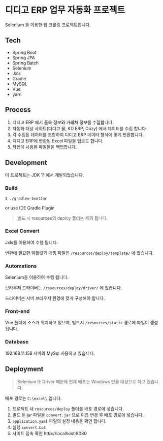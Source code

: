 # 디디고 ERP 업무 자동화 프로젝트

Selenium 을 이용한 웹 크롤링 프로젝트입니다.

## Tech

- Spring Boot
- Spring JPA
- Spring Batch
- Selenium
- Jxls
- Gradle
- MySQL
- Vue
- yarn

## Process

1. 디디고 ERP 에서 품목 정보와 거래처 정보를 수집합니다.
2. 자동화 대상 사이트(디디고 몰, KD ERP, Cozy) 에서 데이터를 수집 합니다.
3. 각 수집된 데이터를 조합하여 디디고 ERP 데이터 형식에 맞게 변환합니다.
4. 디디고 ERP에 변환된 Excel 파일을 업로드 합니다.
5. 작업에 사용된 파일들을 백업합니다.

## Development

이 프로젝트는 JDK 11 에서 개발되었습니다.

### Build

```sh
$ ./gradlew bootJar
```

or use IDE Gradle Plugin

> 빌드 시 resources의 deploy 폴더는 제외 됩니다.

### Excel Convert

Jxls를 이용하여 수행 됩니다.

변환에 필요한 템플릿과 매핑 파일은 ``/resources/deploy/template/`` 에 있습니다.

### Automations

Selenium을 이용하여 수행 됩니다.

브라우저 드라이버는 ``/resources/deploy/driver/`` 에 있습니다.

드라이버는 서버 브라우저 환경에 맞게 구성해야 합니다.

### Front-end
Vue 폴더에 소스가 위치하고 있으며, 빌드시 ``/resources/static`` 경로에 파일이 생성 됩니다.

### Database
192.168.11.158 서버의 MySql 사용하고 있습니다.

## Deployment

> Selenium IE Driver 때문에 현재 배포는 Windows 만을 대상으로 하고 있습니다.

배포 경로는 ``C:\excel\`` 입니다.

1. 프로젝트 내 ``resources/deploy`` 폴더를 배포 경로에 넣습니다.
2. 빌드 된 jar 파일을 ``convert.jar`` 으로 이름 변경 후 배포 경로에 넣습니다.
3. ``application.yaml`` 파일의 설정 내용을 확인 합니다.
4. 실행 ``convert.bat``
5. 사이트 접속 확인 http://localhost:8080
 

